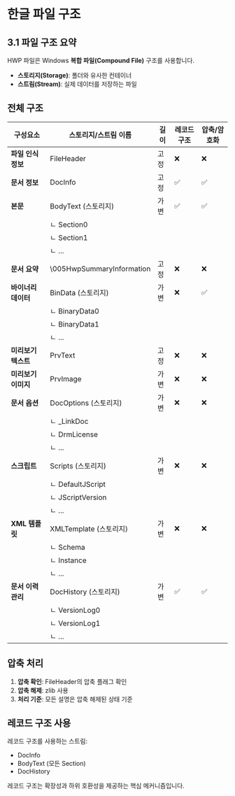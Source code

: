 # 한글 파일 구조

## 3.1 파일 구조 요약

HWP 파일은 Windows **복합 파일(Compound File)** 구조를 사용합니다.
- **스토리지(Storage)**: 폴더와 유사한 컨테이너
- **스트림(Stream)**: 실제 데이터를 저장하는 파일

## 전체 구조

| 구성요소 | 스토리지/스트림 이름 | 길이 | 레코드구조 | 압축/암호화 |
|---------|---------------------|------|-----------|------------|
| **파일 인식 정보** | FileHeader | 고정 | ❌ | ❌ |
| **문서 정보** | DocInfo | 고정 | ✅ | ✅ |
| **본문** | BodyText (스토리지) | 가변 | ✅ | ✅ |
| | ㄴ Section0 | | | |
| | ㄴ Section1 | | | |
| | ㄴ ... | | | |
| **문서 요약** | \005HwpSummaryInformation | 고정 | ❌ | ❌ |
| **바이너리 데이터** | BinData (스토리지) | 가변 | ❌ | ✅ |
| | ㄴ BinaryData0 | | | |
| | ㄴ BinaryData1 | | | |
| | ㄴ ... | | | |
| **미리보기 텍스트** | PrvText | 고정 | ❌ | ❌ |
| **미리보기 이미지** | PrvImage | 가변 | ❌ | ❌ |
| **문서 옵션** | DocOptions (스토리지) | 가변 | ❌ | ❌ |
| | ㄴ _LinkDoc | | | |
| | ㄴ DrmLicense | | | |
| | ㄴ ... | | | |
| **스크립트** | Scripts (스토리지) | 가변 | ❌ | ❌ |
| | ㄴ DefaultJScript | | | |
| | ㄴ JScriptVersion | | | |
| | ㄴ ... | | | |
| **XML 템플릿** | XMLTemplate (스토리지) | 가변 | ❌ | ❌ |
| | ㄴ Schema | | | |
| | ㄴ Instance | | | |
| | ㄴ ... | | | |
| **문서 이력 관리** | DocHistory (스토리지) | 가변 | ✅ | ✅ |
| | ㄴ VersionLog0 | | | |
| | ㄴ VersionLog1 | | | |
| | ㄴ ... | | | |

## 압축 처리

1. **압축 확인**: FileHeader의 압축 플래그 확인
2. **압축 해제**: zlib 사용
3. **처리 기준**: 모든 설명은 압축 해제된 상태 기준

## 레코드 구조 사용

레코드 구조를 사용하는 스트림:
- DocInfo
- BodyText (모든 Section)
- DocHistory

레코드 구조는 확장성과 하위 호환성을 제공하는 핵심 메커니즘입니다.
